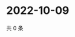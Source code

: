 # 2022-10-09

共 0 条

<!-- BEGIN WEIBO -->
<!-- 最后更新时间 Sun Oct 09 2022 03:07:21 GMT+0800 (China Standard Time) -->

<!-- END WEIBO -->
